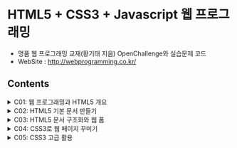 # HTML5 + CSS3 + Javascript 웹 프로그래밍
- 명품 웹 프로그래밍 교재(황기태 지음) OpenChallenge와 실습문제 코드
- WebSite : http://webprogramming.co.kr/

## Contents
<details>
<summary> C01: 웹 프로그래밍과 HTML5 개요</summary>

</details>

<details>
<summary> C02: HTML5 기본 문서 만들기</summary>

</details>

<details>
<summary> C03: HTML5 문서 구조화와 웹 폼</summary>

</details>

<details>
<summary> C04: CSS3로 웹 페이지 꾸미기</summary>

</details>

<details>
<summary> C05: CSS3 고급 활용</summary>

</details>

